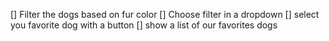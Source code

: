 [] Filter the dogs based on fur color
[] Choose filter in a dropdown
[] select you favorite dog with a button
[] show a list of our favorites dogs